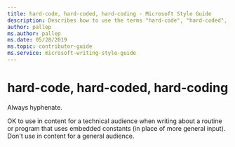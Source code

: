 ```yaml
---
title: hard-code, hard-coded, hard-coding - Microsoft Style Guide
description: Describes how to use the terms "hard-code", "hard-coded", and "hard-coding" in Microsoft content.
author: pallep
ms.author: pallep
ms.date: 05/28/2019
ms.topic: contributor-guide
ms.service: microsoft-writing-style-guide
---
```


# hard-code, hard-coded, hard-coding

Always hyphenate. 

OK to use in content for a technical audience when writing about a routine or program 
that uses embedded constants (in place of more general input). Don't use in content 
for a general audience.
